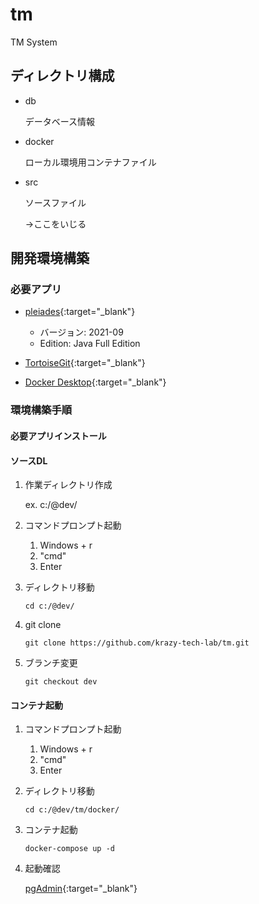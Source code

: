 # tm
TM System

## ディレクトリ構成

- db

    データベース情報

- docker

    ローカル環境用コンテナファイル

- src

    ソースファイル

    →ここをいじる

## 開発環境構築
### 必要アプリ
- [pleiades](https://mergedoc.osdn.jp/){:target="_blank"}
    - バージョン: 2021-09
    - Edition: Java Full Edition

- [TortoiseGit](https://tortoisegit.org/){:target="_blank"}

- [Docker Desktop](https://www.docker.com/){:target="_blank"}

### 環境構築手順
#### 必要アプリインストール
#### ソースDL
1. 作業ディレクトリ作成

    ex. c:/@dev/

1. コマンドプロンプト起動

    1. Windows + r
    1. "cmd"
    1. Enter

1. ディレクトリ移動

    ```
    cd c:/@dev/
    ```

1. git clone

    ```
    git clone https://github.com/krazy-tech-lab/tm.git
    ```

1. ブランチ変更

    ```
    git checkout dev
    ```

#### コンテナ起動
1. コマンドプロンプト起動

    1. Windows + r
    1. "cmd"
    1. Enter

1. ディレクトリ移動

    ```
    cd c:/@dev/tm/docker/
    ```

1. コンテナ起動

    ```
    docker-compose up -d
    ```
1. 起動確認

    [pgAdmin](http://localhost:8081/){:target="_blank"}
